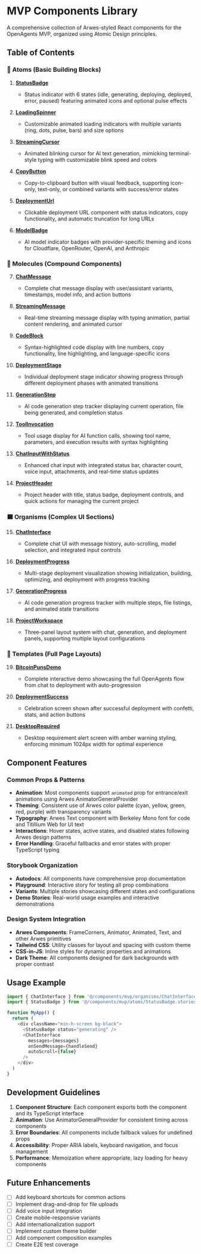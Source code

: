 # MVP Components Library

A comprehensive collection of Arwes-styled React components for the OpenAgents MVP, organized using Atomic Design principles.

## Table of Contents

### 🔵 Atoms (Basic Building Blocks)

1. **[StatusBadge](./atoms/StatusBadge.stories.tsx)**
   - Status indicator with 6 states (idle, generating, deploying, deployed, error, paused) featuring animated icons and optional pulse effects

2. **[LoadingSpinner](./atoms/LoadingSpinner.stories.tsx)**
   - Customizable animated loading indicators with multiple variants (ring, dots, pulse, bars) and size options

3. **[StreamingCursor](./atoms/StreamingCursor.stories.tsx)**
   - Animated blinking cursor for AI text generation, mimicking terminal-style typing with customizable blink speed and colors

4. **[CopyButton](./atoms/CopyButton.stories.tsx)**
   - Copy-to-clipboard button with visual feedback, supporting icon-only, text-only, or combined variants with success/error states

5. **[DeploymentUrl](./atoms/DeploymentUrl.stories.tsx)**
   - Clickable deployment URL component with status indicators, copy functionality, and automatic truncation for long URLs

6. **[ModelBadge](./atoms/ModelBadge.stories.tsx)**
   - AI model indicator badges with provider-specific theming and icons for Cloudflare, OpenRouter, OpenAI, and Anthropic

### 🔷 Molecules (Compound Components)

7. **[ChatMessage](./molecules/ChatMessage.stories.tsx)**
   - Complete chat message display with user/assistant variants, timestamps, model info, and action buttons

8. **[StreamingMessage](./molecules/StreamingMessage.stories.tsx)**
   - Real-time streaming message display with typing animation, partial content rendering, and animated cursor

9. **[CodeBlock](./molecules/CodeBlock.stories.tsx)**
   - Syntax-highlighted code display with line numbers, copy functionality, line highlighting, and language-specific icons

10. **[DeploymentStage](./molecules/DeploymentStage.stories.tsx)**
    - Individual deployment stage indicator showing progress through different deployment phases with animated transitions

11. **[GenerationStep](./molecules/GenerationStep.stories.tsx)**
    - AI code generation step tracker displaying current operation, file being generated, and completion status

12. **[ToolInvocation](./molecules/ToolInvocation.stories.tsx)**
    - Tool usage display for AI function calls, showing tool name, parameters, and execution results with syntax highlighting

13. **[ChatInputWithStatus](./molecules/ChatInputWithStatus.stories.tsx)**
    - Enhanced chat input with integrated status bar, character count, voice input, attachments, and real-time status updates

14. **[ProjectHeader](./molecules/ProjectHeader.stories.tsx)**
    - Project header with title, status badge, deployment controls, and quick actions for managing the current project

### 🟦 Organisms (Complex UI Sections)

15. **[ChatInterface](./organisms/ChatInterface.stories.tsx)**
    - Complete chat UI with message history, auto-scrolling, model selection, and integrated input controls

16. **[DeploymentProgress](./organisms/DeploymentProgress.stories.tsx)**
    - Multi-stage deployment visualization showing initialization, building, optimizing, and deployment with progress tracking

17. **[GenerationProgress](./organisms/GenerationProgress.stories.tsx)**
    - AI code generation progress tracker with multiple steps, file listings, and animated state transitions

18. **[ProjectWorkspace](./organisms/ProjectWorkspace.stories.tsx)**
    - Three-panel layout system with chat, generation, and deployment panels, supporting multiple layout configurations

### 📄 Templates (Full Page Layouts)

19. **[BitcoinPunsDemo](./templates/BitcoinPunsDemo.stories.tsx)**
    - Complete interactive demo showcasing the full OpenAgents flow from chat to deployment with auto-progression

20. **[DeploymentSuccess](./templates/DeploymentSuccess.stories.tsx)**
    - Celebration screen shown after successful deployment with confetti, stats, and action buttons

21. **[DesktopRequired](./templates/DesktopRequired.stories.tsx)**
    - Desktop requirement alert screen with amber warning styling, enforcing minimum 1024px width for optimal experience

## Component Features

### Common Props & Patterns

- **Animation**: Most components support `animated` prop for entrance/exit animations using Arwes AnimatorGeneralProvider
- **Theming**: Consistent use of Arwes color palette (cyan, yellow, green, red, purple) with transparency variants
- **Typography**: Arwes Text component with Berkeley Mono font for code and Titillium Web for UI text
- **Interactions**: Hover states, active states, and disabled states following Arwes design patterns
- **Error Handling**: Graceful fallbacks and error states with proper TypeScript typing

### Storybook Organization

- **Autodocs**: All components have comprehensive prop documentation
- **Playground**: Interactive story for testing all prop combinations
- **Variants**: Multiple stories showcasing different states and configurations
- **Demo Stories**: Real-world usage examples and interactive demonstrations

### Design System Integration

- **Arwes Components**: FrameCorners, Animator, Animated, Text, and other Arwes primitives
- **Tailwind CSS**: Utility classes for layout and spacing with custom theme
- **CSS-in-JS**: Inline styles for dynamic properties and animations
- **Dark Theme**: All components designed for dark backgrounds with proper contrast

## Usage Example

```typescript
import { ChatInterface } from '@/components/mvp/organisms/ChatInterface.stories'
import { StatusBadge } from '@/components/mvp/atoms/StatusBadge.stories'

function MyApp() {
  return (
    <div className="min-h-screen bg-black">
      <StatusBadge status="generating" />
      <ChatInterface 
        messages={messages}
        onSendMessage={handleSend}
        autoScroll={false}
      />
    </div>
  )
}
```

## Development Guidelines

1. **Component Structure**: Each component exports both the component and its TypeScript interface
2. **Animation**: Use AnimatorGeneralProvider for consistent timing across components
3. **Error Boundaries**: All components include fallback values for undefined props
4. **Accessibility**: Proper ARIA labels, keyboard navigation, and focus management
5. **Performance**: Memoization where appropriate, lazy loading for heavy components

## Future Enhancements

- [ ] Add keyboard shortcuts for common actions
- [ ] Implement drag-and-drop for file uploads
- [ ] Add voice input integration
- [ ] Create mobile-responsive variants
- [ ] Add internationalization support
- [ ] Implement custom theme builder
- [ ] Add component composition examples
- [ ] Create E2E test coverage